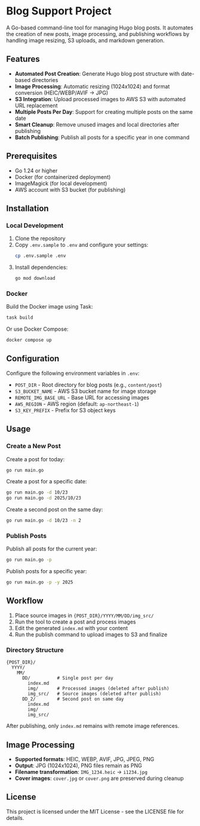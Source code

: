 # Blog Support Project

A Go-based command-line tool for managing Hugo blog posts. It automates the creation of new posts, image processing, and publishing workflows by handling image resizing, S3 uploads, and markdown generation.

## Features

- **Automated Post Creation**: Generate Hugo blog post structure with date-based directories
- **Image Processing**: Automatic resizing (1024x1024) and format conversion (HEIC/WEBP/AVIF → JPG)
- **S3 Integration**: Upload processed images to AWS S3 with automated URL replacement
- **Multiple Posts Per Day**: Support for creating multiple posts on the same date
- **Smart Cleanup**: Remove unused images and local directories after publishing
- **Batch Publishing**: Publish all posts for a specific year in one command

## Prerequisites

- Go 1.24 or higher
- Docker (for containerized deployment)
- ImageMagick (for local development)
- AWS account with S3 bucket (for publishing)

## Installation

### Local Development

1. Clone the repository
2. Copy `.env.sample` to `.env` and configure your settings:
   ```bash
   cp .env.sample .env
   ```
3. Install dependencies:
   ```bash
   go mod download
   ```

### Docker

Build the Docker image using Task:
```bash
task build
```

Or use Docker Compose:
```bash
docker compose up
```

## Configuration

Configure the following environment variables in `.env`:

- `POST_DIR` - Root directory for blog posts (e.g., `content/post`)
- `S3_BUCKET_NAME` - AWS S3 bucket name for image storage
- `REMOTE_IMG_BASE_URL` - Base URL for accessing images
- `AWS_REGION` - AWS region (default: `ap-northeast-1`)
- `S3_KEY_PREFIX` - Prefix for S3 object keys

## Usage

### Create a New Post

Create a post for today:
```bash
go run main.go
```

Create a post for a specific date:
```bash
go run main.go -d 10/23
go run main.go -d 2025/10/23
```

Create a second post on the same day:
```bash
go run main.go -d 10/23 -n 2
```

### Publish Posts

Publish all posts for the current year:
```bash
go run main.go -p
```

Publish posts for a specific year:
```bash
go run main.go -p -y 2025
```

## Workflow

1. Place source images in `{POST_DIR}/YYYY/MM/DD/img_src/`
2. Run the tool to create a post and process images
3. Edit the generated `index.md` with your content
4. Run the publish command to upload images to S3 and finalize

### Directory Structure

```
{POST_DIR}/
  YYYY/
    MM/
      DD/          # Single post per day
        index.md
        img/       # Processed images (deleted after publish)
        img_src/   # Source images (deleted after publish)
      DD_2/        # Second post on same day
        index.md
        img/
        img_src/
```

After publishing, only `index.md` remains with remote image references.

## Image Processing

- **Supported formats**: HEIC, WEBP, AVIF, JPG, JPEG, PNG
- **Output**: JPG (1024x1024), PNG files remain as PNG
- **Filename transformation**: `IMG_1234.heic` → `i1234.jpg`
- **Cover images**: `cover.jpg` or `cover.png` are preserved during cleanup

## License

This project is licensed under the MIT License - see the LICENSE file for details.
